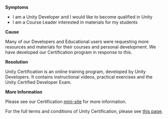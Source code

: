

**Symptoms**


- I am a Unity Developer and I would like to become qualified in Unity
- I am a Course Leader interested in materials for my students



**Cause**



Many of our Developers and Educational users were requesting more resources and materials for their courses and personal development. We have developed our Certification program in response to this.



**Resolution**



Unity Certification is an online training program, developed by Unity Developers. It contains instructional videos, practical exercises and the Unity Certified Developer Exam.



**More Information**



Please see our Certification [mini-site](https://certification.unity.com/) for more information.



For the full terms and conditions of Unity Certification, please see [this page](https://certification.unity.com/profiles/cms_certification/themes/certification/docs/terms-and-conditions.pdf).

